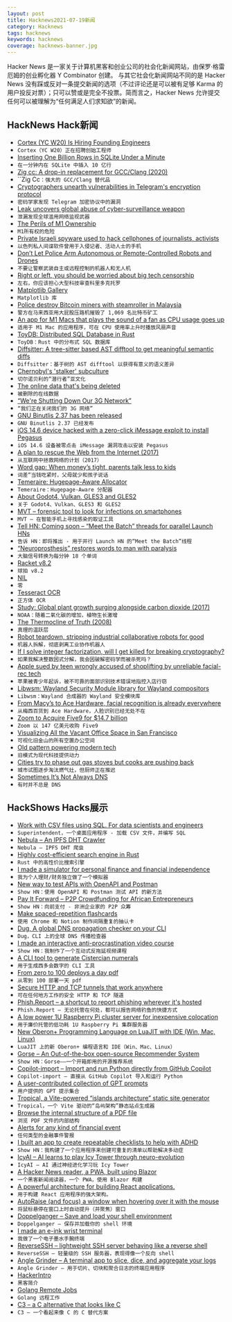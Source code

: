 ```yaml
---
layout: post
title: Hacknews2021-07-19新闻
category: Hacknews
tags: hacknews
keywords: hacknews
coverage: hacknews-banner.jpg
---
```


Hacker News 是一家关于计算机黑客和创业公司的社会化新闻网站，由保罗·格雷厄姆的创业孵化器 Y Combinator 创建。
与其它社会化新闻网站不同的是 Hacker News 没有踩或反对一条提交新闻的选项（不过评论还是可以被有足够 Karma 的用户投反对票）；只可以赞或是完全不投票。简而言之，Hacker News 允许提交任何可以被理解为“任何满足人们求知欲”的新闻。

## HackNews Hack新闻


- [Cortex (YC W20) Is Hiring Founding Engineers](https://www.workatastartup.com/jobs/29595)
- `Cortex（YC W20）正在招聘创始工程师`
- [Inserting One Billion Rows in SQLite Under a Minute](https://avi.im/blag/2021/fast-sqlite-inserts/)
- `在一分钟内在 SQLite 中插入 10 亿行`
- [Zig cc: A drop-in replacement for GCC/Clang (2020)](https://andrewkelley.me/post/zig-cc-powerful-drop-in-replacement-gcc-clang.html)
- ``Zig Cc`：强大的 GCC/Clang 替代品`
- [Cryptographers unearth vulnerabilities in Telegram's encryption protocol](https://www.cyberscoop.com/telegram-app-security-encryption/)
- `密码学家发现 Telegram 加密协议中的漏洞`
- [Leak uncovers global abuse of cyber-surveillance weapon](https://www.theguardian.com/world/2021/jul/18/revealed-leak-uncovers-global-abuse-of-cyber-surveillance-weapon-nso-group-pegasus)
- `泄漏发现全球滥用网络监视武器`
- [The Perils of M1 Ownership](https://eclecticlight.co/2021/07/18/last-week-on-my-mac-the-perils-of-m1-ownership/)
- `M1所有权的危险`
- [Private Israeli spyware used to hack cellphones of journalists, activists](https://www.washingtonpost.com/investigations/interactive/2021/nso-spyware-pegasus-cellphones/)
- `以色列私人间谍软件曾用于入侵记者、活动人士的手机`
- [Don’t Let Police Arm Autonomous or Remote-Controlled Robots and Drones](https://www.eff.org/deeplinks/2021/07/dont-let-police-arm-autonomous-or-remote-controlled-robots-and-drones)
- `不要让警察武装自主或远程控制的机器人和无人机`
- [Right or left, you should be worried about big tech censorship](https://www.eff.org/deeplinks/2021/07/right-or-left-you-should-be-worried-about-big-tech-censorship)
- `左右，你应该担心大型科技审查科里多克托罗`
- [Matplotlib Gallery](https://matplotlib.org/stable/gallery/index.html)
- `Matplotlib 库`
- [Police destroy Bitcoin miners with steamroller in Malaysia](https://www.vice.com/en/article/7kv739/police-destroy-1069-bitcoin-miners-with-big-ass-steamroller-in-malaysia)
- `警方在马来西亚用大屁股压路机摧毁了 1,069 名比特币矿工`
- [An app for M1 Macs that plays the sound of a fan as CPU usage goes up](https://fanfan.rambo.codes/)
- `适用于 M1 Mac 的应用程序，可在 CPU 使用率上升时播放风扇声音`
- [ToyDB: Distributed SQL Database in Rust](https://github.com/erikgrinaker/toydb)
- `ToyDB：Rust 中的分布式 SQL 数据库`
- [Diffsitter: A tree-sitter based AST difftool to get meaningful semantic diffs](https://github.com/afnanenayet/diffsitter)
- `Diffsitter：基于树的 AST difftool 以获得有意义的语义差异`
- [Chernobyl's 'stalker' subculture](https://www.calvertjournal.com/features/show/10946/into-the-zone-4-days-inside-chernobyls-secretive-stalker-subculture)
- `切尔诺贝利的“潜行者”亚文化`
- [The online data that's being deleted](https://www.bbc.com/future/article/20210715-the-online-data-thats-being-deleted)
- `被删除的在线数据`
- [“We're Shutting Down Our 3G Network”](https://benergize.com/2021/07/16/were-shutting-down-our-3g-network/)
- `“我们正在关闭我们的 3G 网络”`
- [GNU Binutlis 2.37 has been released](https://sourceware.org/pipermail/binutils/2021-July/117384.html)
- `GNU Binutlis 2.37 已经发布`
- [iOS 14.6 device hacked with a zero-click iMessage exploit to install Pegasus](https://twitter.com/billmarczak/status/1416801514685796352)
- `iOS 14.6 设备被零点击 iMessage 漏洞攻击以安装 Pegasus`
- [A plan to rescue the Web from the Internet (2017)](https://staltz.com/a-plan-to-rescue-the-web-from-the-internet.html)
- `从互联网中拯救网络的计划（2017）`
- [Word gap: When money’s tight, parents talk less to kids](https://news.berkeley.edu/2021/07/16/word-gap-when-moneys-tight-parents-talk-less-to-kids/)
- `词差“当钱吃紧时，父母就少和孩子说话`
- [Temeraire: Hugepage-Aware Allocator](https://google.github.io/tcmalloc/temeraire.html)
- `Temeraire：Hugepage-Aware 分配器`
- [About Godot4, Vulkan, GLES3 and GLES2](https://godotengine.org/article/about-godot4-vulkan-gles3-and-gles2)
- `关于 Godot4、Vulkan、GLES3 和 GLES2`
- [MVT – forensic tool to look for infections on smartphones](https://github.com/mvt-project/mvt)
- `MVT – 在智能手机上寻找感染的取证工具`
- [Tell HN: Coming soon – “Meet the Batch” threads for parallel Launch HNs](item?id=27877280)
- `告诉 HN：即将推出 - 用于并行 Launch HN 的“Meet the Batch”线程`
- [“Neuroprosthesis” restores words to man with paralysis](https://www.ucsf.edu/news/2021/07/420946/neuroprosthesis-restores-words-man-paralysis)
- `大脑信号转换为每分钟 18 个单词`
- [Racket v8.2](https://blog.racket-lang.org/2021/07/racket-v8-2.html)
- `球拍 v8.2`
- [NIL](http://www.lispworks.com/documentation/lw50/CLHS/Body/01_dadd.htm)
- `零`
- [Tesseract OCR](https://github.com/tesseract-ocr/tesseract)
- `正方体 OCR`
- [Study: Global plant growth surging alongside carbon dioxide (2017)](https://www.noaa.gov/news/study-global-plant-growth-surging-alongside-carbon-dioxide)
- `NOAA：随着二氧化碳的增加，植物生长激增`
- [The Thermocline of Truth (2008)](https://brucefwebster.com/2008/04/15/the-wetware-crisis-the-themocline-of-truth/)
- `真理的温跃层`
- [Robot teardown, stripping industrial collaborative robots for good](https://aliasrobotics.com/robot-teardown.php)
- `机器人拆解，彻底剥离工业协作机器人`
- [If I solve integer factorization, will I get killed for breaking cryptography?](https://www.quora.com/If-I-solve-integer-factorization-will-I-get-killed-because-I-would-have-broken-cryptography?share=1)
- `如果我解决整数因式分解，我会因破解密码学而被杀死吗？`
- [Apple sued by teen wrongly accused of shoplifting by unreliable facial-rec tech](https://www.theregister.com/2021/05/29/apple_sis_lawsuit/)
- `苹果被青少年起诉，被不可靠的面部识别技术错误地指控入店行窃`
- [Libwsm: Wayland Security Module library for Wayland compositors](https://github.com/mupuf/libwsm)
- `Libwsm：Wayland 合成器的 Wayland 安全模块库`
- [From Macy’s to Ace Hardware, facial recognition is already everywhere](https://www.vox.com/2021/7/15/22577876/macys-ace-hardware-fight-for-the-future-facial-recognition-artificial-intelligence-stores)
- `从梅西百货到 Ace Hardware，人脸识别已经无处不在`
- [Zoom to Acquire Five9 for $14.7 billion](https://www.globenewswire.com/news-release/2021/07/19/2264531/0/en/Zoom-to-Acquire-Five9.html)
- `Zoom 以 147 亿美元收购 Five9`
- [Visualizing All the Vacant Office Space in San Francisco](https://socketsite.com/archives/2021/07/visualizing-all-the-vacant-office-space-in-san-francisco-2.html)
- `可视化旧金山的所有空置办公空间`
- [Old pattern powering modern tech](https://softwarebits.substack.com/p/old-pattern-powering-modern-tech)
- `旧模式为现代科技提供动力`
- [Cities try to phase out gas stoves but cooks are pushing back](https://www.wsj.com/articles/cities-try-to-phase-out-gas-stovesbut-cooks-are-pushing-back-11626514200)
- `城市试图逐步淘汰燃气灶，但厨师正在推迟`
- [Sometimes It’s Not Always DNS](https://build.thebeat.co/sometimes-its-not-always-dns-3c0b6f68f49f)
- `有时并不总是 DNS`


## HackShows Hacks展示

- [ Work with CSV files using SQL. For data scientists and engineers](https://superintendent.app/)
- `Superintendent，一个桌面应用程序 - 加载 CSV 文件，并编写 SQL`
- [ Nebula – An IPFS DHT Crawler](https://github.com/dennis-tra/nebula-crawler)
- `Nebula – IPFS DHT 爬虫`
- [ Highly cost-efficient search engine in Rust](https://github.com/quickwit-inc/quickwit/)
- `Rust 中的高性价比搜索引擎`
- [ I made a simulator for personal finance and financial independence](https://projectifi.io/?ref=hn)
- `我为个人理财/财务独立做了一个模拟器`
- [ New way to test APIs with OpenAPI and Postman](https://github.com/apideck-libraries/portman)
- `Show HN：使用 OpenAPI 和 Postman 测试 API 的新方法`
- [ Pay It Forward – P2P Crowdfunding for African Entrepreneurs](https://www.zidisha.org/)
- `Show HN：向前支付 - 非洲企业家的 P2P 众筹`
- [ Make spaced-repetition flashcards](https://zorbi.cards)
- `使用 Chrome 和 Notion 制作间隔重复的抽认卡`
- [ Dug, A global DNS propagation checker on your CLI](https://github.com/unfrl/dug/)
- `Dug，CLI 上的全球 DNS 传播检查器`
- [ I made an interactive anti-procrastination video course](https://www.deprocrastination.co/course)
- `Show HN：我制作了一个互动式反拖延视频课程`
- [ A CLI tool to generate Cistercian numerals](https://github.com/rhardih/cistercian)
- `用于生成西多会数字的 CLI 工具`
- [ From zero to 100 deploys a day pdf](https://f.hubspotusercontent00.net/hubfs/9281501/Zero-to-One-Hundred-Deploys-a-Day-Book.pdf)
- `从零到 100 部署一天 pdf`
- [ Secure HTTP and TCP tunnels that work anywhere](https://github.com/inlets/inlets-pro)
- `可在任何地方工作的安全 HTTP 和 TCP 隧道`
- [ Phish.Report – a shortcut to report phishing wherever it's hosted](https://phish.report)
- `Phish.Report – 无论托管在何处，都可以报告网络钓鱼的快捷方式`
- [ A low power 1U Raspberry Pi cluster server for inexpensive colocation](https://github.com/pawl/raspberry-pi-1u-server)
- `用于廉价托管的低功耗 1U Raspberry Pi 集群服务器`
- [ New Oberon+ Programming Language on LuaJIT with IDE (Win, Mac, Linux)](https://github.com/rochus-keller/Oberon/blob/master/README.md)
- `LuaJIT 上的新 Oberon+ 编程语言和 IDE（Win、Mac、Linux）`
- [ Gorse – An Out-of-the-box open-source Recommender System](https://gorse.io/)
- `Show HN：Gorse——一个开箱即用的开源推荐系统`
- [ Copilot-import – Import and run Python directly from GitHub Copilot](https://github.com/MythicManiac/copilot-import)
- `Copilot-import – 直接从 GitHub Copilot 导入和运行 Python`
- [ A user-contributed collection of GPT prompts](https://gptprompts.org/prompts)
- `用户提供的 GPT 提示集合`
- [ Tropical, a Vite-powered “islands architecture” static site generator](https://tropical.js.org/)
- `Tropical，一个 Vite 驱动的“岛屿架构”静态站点生成器`
- [ Browse the internal structure of a PDF file](https://github.com/desgeeko/pdfsyntax)
- `浏览 PDF 文件的内部结构`
- [ Alerts for any kind of financial event](http://alphalerts.com/)
- `任何类型的金融事件警报`
- [ I built an app to create repeatable checklists to help with ADHD](https://checkyourlist.app/)
- `Show HN：我构建了一个应用程序来创建可重复的清单以帮助解决多动症`
- [ IcyAI – AI learns to play Icy Tower through neuro-evolution](https://github.com/nikp06/icyAI)
- `IcyAI – AI 通过神经进化学习玩 Icy Tower`
- [ A Hacker News reader, a PWA, built using Blazor](https://hnreader.codef5.com)
- `一个黑客新闻阅读器，一个 PWA，使用 Blazor 构建`
- [ A powerful architecture for building React applications.](https://github.com/alan2207/bulletproof-react)
- `用于构建 React 应用程序的强大架构。`
- [ AutoRaise (and focus) a window when hovering over it with the mouse](https://github.com/sbmpost/AutoRaise)
- `将鼠标悬停在窗口上时自动提升（并聚焦）窗口`
- [ Doppelganger – Save and load your shell environment](https://github.com/witchard/doppelganger)
- `Doppelganger – 保存并加载你的 shell 环境`
- [ I made an e-ink wrist terminal](https://www.youtube.com/watch?v=PZVoSlmPeIg)
- `我做了一个电子墨水手腕终端`
- [ ReverseSSH – lightweight SSH server behaving like a reverse shell](https://github.com/Fahrj/reverse-ssh)
- `ReverseSSH – 轻量级的 SSH 服务器，表现得像一个反向 shell`
- [ Angle Grinder – A terminal app to slice, dice, and aggregate your logs](https://github.com/rcoh/angle-grinder)
- `Angle Grinder – 用于切片、切块和聚合日志的终端应用程序`
- [ HackerIntro](https://hackerintro.com)
- `黑客简介`
- [ Golang Remote Jobs](https://golangjob.xyz/jobs/remote-ok)
- `Golang 远程工作`
- [ C3 – a C alternative that looks like C](https://github.com/c3lang/c3c)
- `C3 – 一个看起来像 C 的 C 替代方案`

